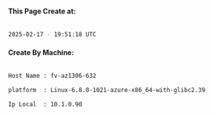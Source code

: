 
   
#### This Page Create at:

```bash

2025-02-17 - 19:51:18 UTC

```

#### Create By Machine:

```bash

Host Name : fv-az1306-632

platform  : Linux-6.8.0-1021-azure-x86_64-with-glibc2.39

Ip Local  : 10.1.0.90

```

